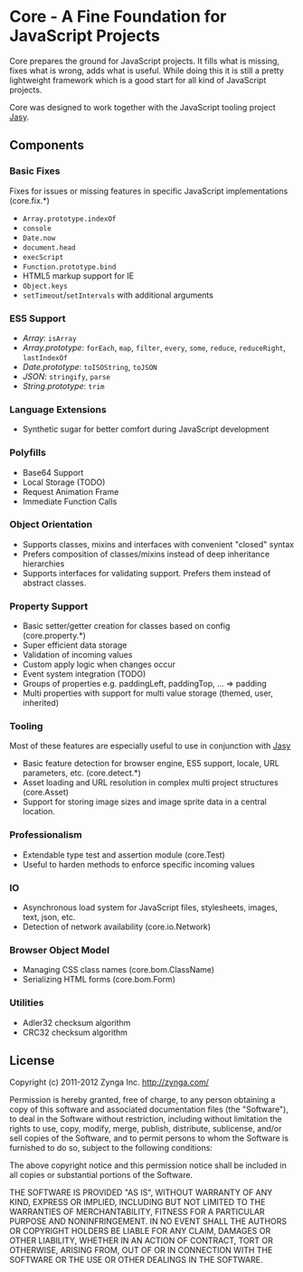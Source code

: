 Core - A Fine Foundation for JavaScript Projects
================================================

Core prepares the ground for JavaScript projects. It fills what is missing, fixes what is wrong, adds what is useful. While doing this it is still a pretty lightweight framework which is a good start for all kind of JavaScript projects.

Core was designed to work together with the JavaScript tooling project [Jasy](https://github.com/zynga/jasy).


## Components

### Basic Fixes

Fixes for issues or missing features in specific JavaScript implementations (core.fix.*)

* `Array.prototype.indexOf`
* `console`
* `Date.now`
* `document.head`
* `execScript`
* `Function.prototype.bind`
* HTML5 markup support for IE
* `Object.keys`
* `setTimeout`/`setIntervals` with additional arguments

### ES5 Support

* *Array*: `isArray`
* *Array.prototype*: `forEach`, `map`, `filter`, `every`, `some`, `reduce`, `reduceRight`, `lastIndexOf`
* *Date.prototype*: `toISOString`, `toJSON`
* *JSON*: `stringify`, `parse`
* *String.prototype*: `trim`

### Language Extensions

* Synthetic sugar for better comfort during JavaScript development


### Polyfills

* Base64 Support
* Local Storage (TODO)
* Request Animation Frame
* Immediate Function Calls


### Object Orientation

* Supports classes, mixins and interfaces with convenient "closed" syntax
* Prefers composition of classes/mixins instead of deep inheritance hierarchies
* Supports interfaces for validating support. Prefers them instead of abstract classes.


### Property Support

* Basic setter/getter creation for classes based on config (core.property.*)
* Super efficient data storage
* Validation of incoming values
* Custom apply logic when changes occur
* Event system integration (TODO)
* Groups of properties e.g. paddingLeft, paddingTop, ... => padding
* Multi properties with support for multi value storage (themed, user, inherited)


### Tooling

Most of these features are especially useful to use in conjunction with [Jasy](https://github.com/wpbasti/jasy)

* Basic feature detection for browser engine, ES5 support, locale, URL parameters, etc. (core.detect.*)
* Asset loading and URL resolution in complex multi project structures (core.Asset)
* Support for storing image sizes and image sprite data in a central location.


### Professionalism

* Extendable type test and assertion module (core.Test)
* Useful to harden methods to enforce specific incoming values


### IO

* Asynchronous load system for JavaScript files, stylesheets, images, text, json, etc.
* Detection of network availability (core.io.Network)


### Browser Object Model

* Managing CSS class names (core.bom.ClassName)
* Serializing HTML forms (core.bom.Form)


### Utilities

* Adler32 checksum algorithm
* CRC32 checksum algorithm


## License

Copyright (c) 2011-2012 Zynga Inc. http://zynga.com/

Permission is hereby granted, free of charge, to any person obtaining
a copy of this software and associated documentation files (the
"Software"), to deal in the Software without restriction, including
without limitation the rights to use, copy, modify, merge, publish,
distribute, sublicense, and/or sell copies of the Software, and to
permit persons to whom the Software is furnished to do so, subject to
the following conditions:

The above copyright notice and this permission notice shall be
included in all copies or substantial portions of the Software.

THE SOFTWARE IS PROVIDED "AS IS", WITHOUT WARRANTY OF ANY KIND,
EXPRESS OR IMPLIED, INCLUDING BUT NOT LIMITED TO THE WARRANTIES OF
MERCHANTABILITY, FITNESS FOR A PARTICULAR PURPOSE AND
NONINFRINGEMENT. IN NO EVENT SHALL THE AUTHORS OR COPYRIGHT HOLDERS BE
LIABLE FOR ANY CLAIM, DAMAGES OR OTHER LIABILITY, WHETHER IN AN ACTION
OF CONTRACT, TORT OR OTHERWISE, ARISING FROM, OUT OF OR IN CONNECTION
WITH THE SOFTWARE OR THE USE OR OTHER DEALINGS IN THE SOFTWARE.